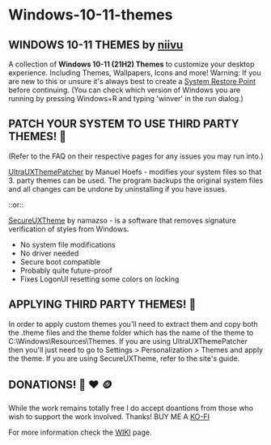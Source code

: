 # Windows-10-11-themes

## WINDOWS 10-11 THEMES by [niivu](https://www.deviantart.com/niivu)
A collection of 	**Windows 10-11 (21H2) Themes** to customize your desktop experience.  Including Themes, Wallpapers, Icons and more!
Warning:  If you are new to this or unsure it's always best to create a [System Restore Point](https://www.sciencedirect.com/topics/computer-science/system-restore-point#:~:text=A%20system%20restore%20point%20is,of%20the%20System%20Properties%20window.) before continuing.
(You can check which version of Windows you are running by pressing Windows+R and typing 'winver' in the run dialog.)

## PATCH YOUR SYSTEM TO USE THIRD PARTY THEMES! 🚧
(Refer to the FAQ on their respective pages for any issues you may run into.)

[UltraUXThemePatcher](https://mhoefs.eu/software_uxtheme.php?lang=en) by Manuel Hoefs - modifies your system files so that 3. party themes can be used.  The program backups the original system files and all changes can be undone by uninstalling if you have issues.

::or::

[SecureUXTheme](https://github.com/namazso/SecureUxTheme) by namazso - is a software that removes signature verification of styles from Windows.
- No system file modifications
- No driver needed
- Secure boot compatible
- Probably quite future-proof
- Fixes LogonUI resetting some colors on locking

## APPLYING THIRD PARTY THEMES! 🎨
In order to apply custom themes you'll need to extract them and copy both the .theme files and the theme folder which has the name of the theme to C:\Windows\Resources\Themes. If you are using UltraUXThemePatcher then you'll just need to go to Settings > Personalization > Themes and apply the theme. If you are using SecureUXTheme, refer to the site's guide.

## DONATIONS! 🙋 ❤️ 🪙
While the work remains totally free I do accept doantions from those who wish to support the work involved.  Thanks!
BUY ME A [KO-FI](https://ko-fi.com/niivu)

For more information check the [WIKI](https://github.com/niivu/Windows-11-themes/wiki) page.
